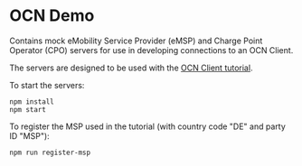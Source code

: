 # OCN Demo

Contains mock eMobility Service Provider (eMSP) and Charge Point Operator (CPO) servers for use in developing connections
to an OCN Client.

The servers are designed to be used with the [OCN Client tutorial](https://bitbucket.org/shareandcharge/ocn-client/src/develop/examples/).

To start the servers:

```
npm install
npm start
```

To register the MSP used in the tutorial (with country code "DE" and party ID "MSP"):

```
npm run register-msp
```
